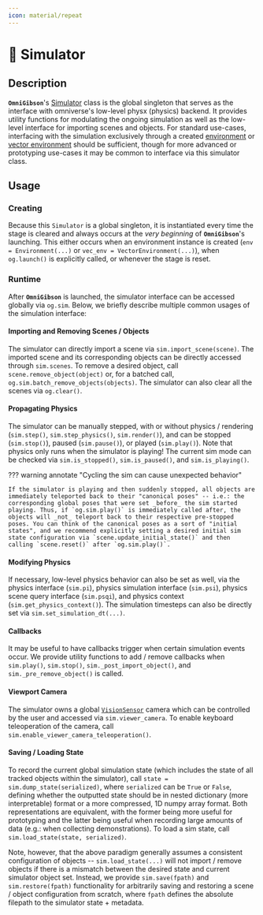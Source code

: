 ```yaml
---
icon: material/repeat
---
```


# 🔁 **Simulator**

## Description

**`OmniGibson`**'s [Simulator](../reference/simulator.md) class is the global singleton that serves as the interface with omniverse's low-level physx (physics) backend. It provides utility functions for modulating the ongoing simulation as well as the low-level interface for importing scenes and objects. For standard use-cases, interfacing with the simulation exclusively through a created [environment](./environments.md) or [vector environment](./vector_environments.md) should be sufficient, though for more advanced or prototyping use-cases it may be common to interface via this simulator class.

## Usage

### Creating

Because this `Simulator` is a global singleton, it is instantiated every time the stage is cleared and always occurs at the _very beginning_ of **`OmniGibson`**'s launching. This either occurs when an environment instance is created (`env = Environment(...)` or `vec_env = VectorEnvironment(...)`), when `og.launch()` is explicitly called, or whenever the stage is reset.

### Runtime

After **`OmniGibson`** is launched, the simulator interface can be accessed globally via `og.sim`. Below, we briefly describe multiple common usages of the simulation interface:

#### Importing and Removing Scenes / Objects
The simulator can directly import a scene via `sim.import_scene(scene)`. The imported scene and its corresponding objects can be directly accessed through `sim.scenes`. To remove a desired object, call `scene.remove_object(object)` or, for a batched call, `og.sim.batch_remove_objects(objects)`. The simulator can also clear all the scenes via `og.clear()`.

#### Propagating Physics
The simulator can be manually stepped, with or without physics / rendering (`sim.step()`, `sim.step_physics()`, `sim.render()`), and can be stopped (`sim.stop()`), paused (`sim.pause()`), or played (`sim.play()`). Note that physics only runs when the simulator is playing! The current sim mode can be checked via `sim.is_stopped()`, `sim.is_paused()`, and `sim.is_playing()`.

??? warning annotate "Cycling the sim can cause unexpected behavior"

    If the simulator is playing and then suddenly stopped, all objects are immediately teleported back to their "canonical poses" -- i.e.: the corresponding global poses that were set _before_ the sim started playing. Thus, if `og.sim.play()` is immediately called after, the objects will _not_ teleport back to their respective pre-stopped poses. You can think of the canonical poses as a sort of "initial states", and we recommend explicitly setting a desired initial sim state configuration via `scene.update_initial_state()` and then calling `scene.reset()` after `og.sim.play()`.

#### Modifying Physics
If necessary, low-level physics behavior can also be set as well, via the physics interface (`sim.pi`), physics simulation interface (`sim.psi`), physics scene query interface (`sim.psqi`), and physics context (`sim.get_physics_context()`). The simulation timesteps can also be directly set via `sim.set_simulation_dt(...)`.

#### Callbacks
It may be useful to have callbacks trigger when certain simulation events occur. We provide utility functions to add / remove callbacks when `sim.play()`, `sim.stop()`, `sim._post_import_object()`, and `sim._pre_remove_object()` is called.

#### Viewport Camera
The simulator owns a global [`VisionSensor`](./sensors.md) camera which can be controlled by the user and accessed via `sim.viewer_camera`. To enable keyboard teleoperation of the camera, call `sim.enable_viewer_camera_teleoperation()`.

#### Saving / Loading State
To record the current global simulation state (which includes the state of all tracked objects within the simulator), call `state = sim.dump_state(serialized)`, where `serialized` can be `True` or `False`, defining whether the outputted state should be in nested dictionary (more interpretable) format or a more compressed, 1D numpy array format. Both representations are equivalent, with the former being more useful for prototyping and the latter being useful when recording large amounts of data (e.g.: when collecting demonstrations). To load a sim state, call `sim.load_state(state, serialized)`.

Note, however, that the above paradigm generally assumes a consistent configuration of objects -- `sim.load_state(...)` will not import / remove objects if there is a mismatch between the desired state and current simulator object set. Instead, we provide `sim.save(fpath)` and `sim.restore(fpath)` functionality for arbitrarily saving and restoring a scene / object configuration from scratch, where `fpath` defines the absolute filepath to the simulator state + metadata.
